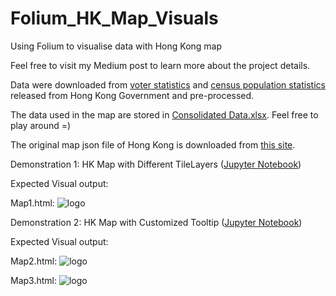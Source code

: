 # Folium_HK_Map_Visuals
Using Folium to visualise data with Hong Kong map

Feel free to visit my Medium post to learn more about the project details. 

Data were downloaded from [voter statistics](https://www.voterregistration.gov.hk/chi/statistic2019.html) and [census population statistics](https://www.censtatd.gov.hk/hkstat/sub/sp150.jsp?productCode=B1130301) released from Hong Kong Government and pre-processed. 

The data used in the map are stored in [Consolidated Data.xlsx](https://github.com/cydalytics/Folium_HK_Map_Visuals/blob/master/Consolidated%20Data.xlsx). Feel free to play around =)

The original map json file of Hong Kong is downloaded from [this site](https://abhijeet.carto.com/tables/hkg_adm1/public/map).

Demonstration 1:
HK Map with Different TileLayers ([Jupyter Notebook](https://github.com/cydalytics/Folium_HK_Map_Visuals/blob/master/Folium%20Demo%201-%20HK%20Map%20with%20Different%20TileLayers.ipynb))

Expected Visual output: 

Map1.html: 
![logo](https://1.bp.blogspot.com/-I8YSgztqa4o/XrQ4MdDp_dI/AAAAAAAAAFA/mbWqA-SVELsyXmXmKI60vTvJCnU7lXB5ACLcBGAsYHQ/s640/Screenshot%2B2020-05-08%2Bat%2B12.32.10%2BAM.png)

Demonstration 2:
HK Map with Customized Tooltip ([Jupyter Notebook](https://github.com/cydalytics/Folium_HK_Map_Visuals/blob/master/Folium%20Demo%202%20-%20HK%20Map%20with%20Customized%20Tooltip.ipynb))

Expected Visual output:

Map2.html: 
![logo](https://1.bp.blogspot.com/-HqLTAZdeOm4/XrQ2rvCGR0I/AAAAAAAAAE0/lxfeNVKBgbE4M7JMBbpLtD2_sQcN8CILwCLcBGAsYHQ/s640/Screenshot%2B2020-05-08%2Bat%2B12.03.36%2BAM.png)

Map3.html: 
![logo](https://1.bp.blogspot.com/-z_HZ51hMIIk/XrQ2rS_CTRI/AAAAAAAAAEw/9mS6puPFvEg-ZOq7IcMgNa2fOmRt3NyhACLcBGAsYHQ/s640/Screenshot%2B2020-05-08%2Bat%2B12.04.27%2BAM.png)
